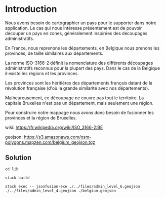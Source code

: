 # Introduction

Nous avons besoin de cartographier un pays pour le supporter dans notre
application. Le cas qui nous intéresse présentement est de pouvoir découper
un pays en zones, généralement inspirées des découpages administratifs.

En France, nous reprenons les départements, en Belgique nous prenons les
provinces, de taille similaires aux départements.

La norme ISO-3166-2 définit la nomenclature des différents découpages
administratifs reconnus pour la plupart des pays. Dans le cas de la Belgique il
existe les régions et les provinces.

Les provinces sont les héritières des départements français datant de la
révolution française (d'où la grande similarité avec nos départements).

Malheureusement, ce découpage ne couvre pas tout le territoire. La capitale
Bruxelles n'est pas un département, mais seulement une région.

Pour construire notre mappage nous avons donc besoin de fusionner les provinces
et la région de Bruxelles.

wiki: https://fr.wikipedia.org/wiki/ISO_3166-2:BE

geojson: https://s3.amazonaws.com/osm-polygons.mapzen.com/belgium_geojson.tgz

## Solution

`cd lib`

`stack build`

`stack exec -- jsonfusion-exe ./../files/admin_level_6.geojson ./../files/admin_level_4.geojson ./belgium.geojson`
